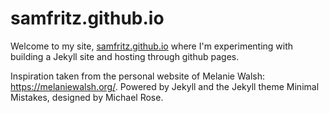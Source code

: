 # samfritz.github.io

Welcome to my site, [samfritz.github.io](https://samfritz.github.io) where I'm experimenting with building a Jekyll site and hosting through github pages.

Inspiration taken from the personal website of Melanie Walsh: https://melaniewalsh.org/. Powered by Jekyll and the Jekyll theme Minimal Mistakes, designed by Michael Rose.

